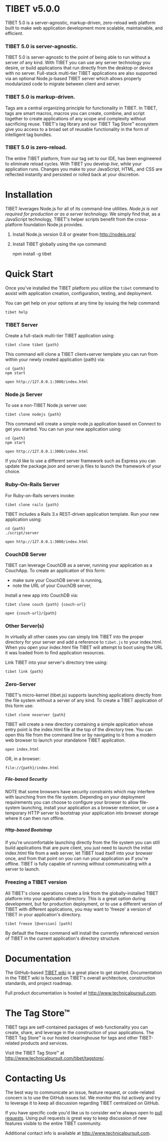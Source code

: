 # TIBET v5.0.0

TIBET 5.0 is a server-agnostic, markup-driven, zero-reload web platform built to
make web application development more scalable, maintainable, and efficient.

### TIBET 5.0 is server-agnostic.
TIBET 5.0 is server-agnostic to the point of being able to run without a
server of any kind. With TIBET you can use any server technology you
desire, or build applications that run directly from the desktop or
device with no server. Full-stack multi-tier TIBET applications are also
supported via an optional Node.js-based TIBET server which allows
properly modularized code to migrate between client and server.

### TIBET 5.0 is markup-driven.
Tags are a central organizing principle for functionality in TIBET. In TIBET,
tags are smart macros, macros you can create, combine, and script together to
create applications of any scope and complexity without sacrificing reuse.
TIBET's tag library and our TIBET Tag Store&trade; ecosystem give you access to
a broad set of reusable functionality in the form of intelligent tag bundles.

### TIBET 5.0 is zero-reload.
The entire TIBET platform, from our tag set to our IDE, has been engineered to
eliminate reload cycles. With TIBET you develop _live_, while your application
runs. Changes you make to your JavaScript, HTML, and CSS are reflected instantly
and persisted or rolled back at your discretion.

# Installation

TIBET leverages Node.js for all of its command-line utilities. *Node.js is _not
required_ for production or as a server technology.* We simply find that, as a
JavaScript technology, TIBET's helper scripts benefit from the cross-platform
foundation Node.js provides. 

1. Install Node.js version 0.8 or greater from http://nodejs.org/

2. Install TIBET globally using the `npm` command:

    npm install -g tibet

# Quick Start

Once you've installed the TIBET platform you utilize the `tibet` command to
assist with application creation, configuration, testing, and deployment.

You can get help on your options at any time by issuing the help command:

    tibet help

### TIBET Server

Create a full-stack multi-tier TIBET application using:

    tibet clone tibet {path}

This command will clone a TIBET client+server template you can run from
within your newly created application {path} via: 

    cd {path}
    npm start

    open http://127.0.0.1:3000/index.html

### Node.js Server

To use a non-TIBET Node.js server use:

    tibet clone nodejs {path}

This command will create a simple node.js application based on Connect to get
you started. You can run your new application using:

    cd {path}
    npm start

    open http://127.0.0.1:3000/index.html

If you'd like to use a different server framework such as Express you can update
the package.json and server.js files to launch the framework of your choice.

### Ruby-On-Rails Server

For Ruby-on-Rails servers invoke:

    tibet clone rails {path}

TIBET includes a Rails 3.x REST-driven application template. Run your
new application using:

    cd {path}
    ./script/server

    open http://127.0.0.1:3000/index.html

### CouchDB Server

TIBET can leverage CouchDB as a server, running your application as a CouchApp.
To create an application of this form:

* make sure your CouchDB server is running,
* note the URL of your CouchDB server,

Install a new app into CouchDB via:

    tibet clone couch {path} {couch-url}

    open {couch-url}/{path}

### Other Server(s)

In virtually all other cases you can simply link TIBET into the proper
directory for your server and add a reference to `tibet.js` to your
index.html. When you open your index.html file TIBET will attempt to
boot using the URL it was loaded from to find application resources.

Link TIBET into your server's directory tree using:

    tibet link {path}

### Zero-Server

TIBET's micro-kernel (tibet.js) supports launching applications directly from
the file system without a server of any kind. To create a TIBET application of
this form use:

    tibet clone noserver {path}

TIBET will create a new directory containing a simple application whose entry
point is the index.html file at the top of the directory tree. You can open this
file from the command line or by navigating to it from a modern web browser to
launch your standalone TIBET application.

    open index.html 

OR, in a browser:

    file://{path}/index.html

##### File-based Security 

NOTE that some browsers have security constraints which may interfere with
launching from the file system. Depending on your deployment requirements you
can choose to configure your browser to allow file-system launching, install
your application as a browser extension, or use a temporary HTTP server to
bootstrap your application into browser storage where it can then run offline.

##### Http-based Bootstrap

If you're uncomfortable launching directly from the file system you can still
build applications that are pure client, you just need to launch the initial
index.html file from a web server, let TIBET load itself into your browser once,
and from that point on you can run your application as if you're offline.
TIBET is fully capable of running without communicating with a server to launch.

### Freezing a TIBET version

All TIBET's clone operations create a link from the globally-installed
TIBET platform into your application directory. This is a great option
during development, but for production deployment, or to use a different
version of TIBET with different applications, you may want to 'freeze' a
version of TIBET in your application's directory.

    tibet freeze [@version] [path]

By default the freeze command will install the currently referenced
version of TIBET in the current application's directory structure.

# Documentation

The GitHub-based [TIBET wiki](https://github.com/TechnicalPursuit/TIBET/wiki)
is a great place to get started. Documentation in the TIBET wiki is focused on
TIBET's overall architecture, construction standards, and project roadmap.

Full product documentation is hosted at <http://www.technicalpursuit.com>.

# The Tag Store&trade;

TIBET tags are self-contained packages of web functionality you can create,
share, and leverage in the construction of your applications. The TIBET Tag
Store&trade; is our hosted clearinghouse for tags and other TIBET-related
products and services.

Visit the TIBET Tag Store&trade; at <http://www.technicalpursuit.com/tibet/tagstore/>.

# Contacting Us

The best way to communicate an issue, feature request, or code-related concern
is to use the GitHub issues list. We monitor this list actively and try to
leverage it to keep all discussion regarding TIBET centralized on GitHub.

If you have specific code you'd like us to consider we're always open to [pull
requests](http://help.github.com/articles/using-pull-requests). Using pull
requests is great way to keep discussion of new features visible to the entire
TIBET community.

Additional contact info is available at <http://www.technicalpursuit.com>. 

